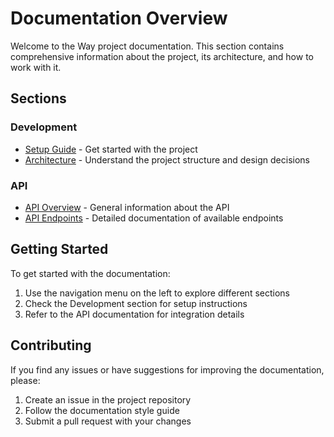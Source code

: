 # Documentation Overview

Welcome to the Way project documentation. This section contains comprehensive information about the project, its architecture, and how to work with it.

## Sections

### Development
- [Setup Guide](development/setup.md) - Get started with the project
- [Architecture](development/architecture.md) - Understand the project structure and design decisions

### API
- [API Overview](api/overview.md) - General information about the API
- [API Endpoints](api/endpoints.md) - Detailed documentation of available endpoints

## Getting Started

To get started with the documentation:

1. Use the navigation menu on the left to explore different sections
2. Check the Development section for setup instructions
3. Refer to the API documentation for integration details

## Contributing

If you find any issues or have suggestions for improving the documentation, please:

1. Create an issue in the project repository
2. Follow the documentation style guide
3. Submit a pull request with your changes 